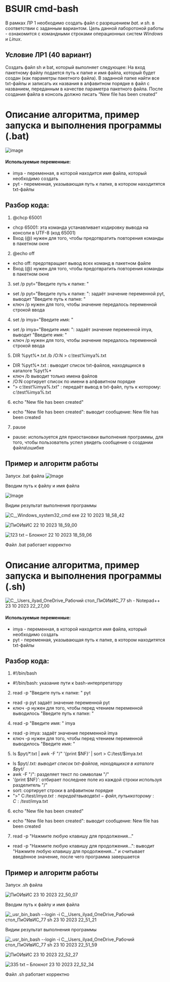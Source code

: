 # BSUIR cmd-bash
В рамках ЛР 1 необходимо создать файл с разрешением *bat.* и *sh.* в соответствии с заданным вариантом.
Цель данной лаборотоной работы - ознакомится с командными строками операционных систем *Windows* и *Linux*.

## Условие ЛР1 (40 вариант)
Создать файл sh и bat, который выполняет следующее: 
На вход пакетному файлу подается путь к папке и имя файла, который будет создан (как параметры пакетного файла). В заданной папке найти все txt-файлы и записать их названия в алфавитном порядке в файл с названием, переданным в качестве параметра пакетного файла. После создания файла в консоль должно писать “New file has been created”


# Описание алгоритма, пример запуска и выполнения программы (.bat)
![image](https://github.com/iis-32170x/RPIIS/assets/144374775/ac1444b2-16fa-4701-8948-ed35c2d3c438)

#### Используемые переменные:
- imya - переменная, в которой находится имя файла, который необходимо создать
- pyt - переменная, указывающая путь к папке, в котором находитятся txt-файлы

## Разбор кода:
1. @chcp 65001
- chcp 65001: эта команда устанавливает кодировку вывода на консоли в UTF-8 (код 65001)
- Вход (@) нужен для того, чтобы предотвратить повторения команды в пакетном окне 
2. @echo off
- echo off: предотвращает вывод всех команд в пакетном файле
- Вход (@) нужен для того, чтобы предотвратить повторения команды в пакетном окне
3. set /p pyt="Введите путь к папке: "
- set /p pyt="Введите путь к папке: ": задаёт значение переменной pyt, выводит "Введите путь к папке: "
- ключ /p нужен для того, чтобы значение передалось переменной строкой ввода
4. set /p imya="Введите имя: "
- set /p imya="Введите имя: ": задаёт значение переменной imya, выводит "Введите имя: "
- ключ /p нужен для того, чтобы значение передалось переменной строкой ввода
5. DIR %pyt%\*.txt /b /O:N > c:\test\%imya%.txt
- DIR %pyt%\*.txt : выводит список txt-файлов, находящихся в каталоге %pyt%\*
- ключ /b выводит только имена файлов
- /O:N сортирует список по имени в алфавитном порядке
- "> c:\test\%imya%.txt" : передаёт вывод в txt-файл, путь к которому: c:\test\%imya%.txt
6. echo "New file has been created"
- echo "New file has been created": выводит сообщение: New file has been created
7. pause
- pause: используется для приостановки выполнения программы, для того, чтобы пользователь успел увидеть сообщение о создании файла\ошибке
## Пример и алгоритм работы
Запуск .bat файла
![Image](https://github.com/iis-32170x/RPIIS/assets/144374775/1d9725b1-105a-4d5f-be06-b04141cfe4e8)

Вводим путь к файлу и имя файла

![Image](https://github.com/iis-32170x/RPIIS/assets/144374775/be6c5152-e6df-46c9-85a0-89d83a841928)

Видим результат выполнения программы

![C__Windows_system32_cmd exe 22 10 2023 18_58_42](https://github.com/iis-32170x/RPIIS/assets/144374775/a1eb146b-d2bd-4cb0-8d14-fc194f8b2293)

![ПиОИвИС 22 10 2023 18_59_00](https://github.com/iis-32170x/RPIIS/assets/144374775/c43dc076-468f-4fd9-bc74-fd6b2077c4b9)

![123 txt – Блокнот 22 10 2023 18_59_06](https://github.com/iis-32170x/RPIIS/assets/144374775/39a2cfc8-468d-4e02-90a2-235b7aed33c9)

Файл .bat работает корректно

# Описание алгоритма, пример запуска и выполнения программы (.sh)
![C__Users_ilyad_OneDrive_Рабочий стол_ПиОИвИС_77 sh - Notepad++ 23 10 2023 22_27_00](https://github.com/iis-32170x/RPIIS/assets/144374775/58892123-ec44-4495-9537-7b491ea15abd)

#### Используемые переменные:
- imya - переменная, в которой находится имя файла, который необходимо создать
- pyt - переменная, указывающая путь к папке, в котором находитятся txt-файлы

## Разбор кода:
1. #!/bin/bash
- #!/bin/bash: указание пути к bash-интерпретатору
2. read -p "Введите путь к папке: " pyt
- read -p pyt задаёт значение переменной pyt
- ключ -p нужен для того, чтобы перед чтением переменной выводилось "Введите путь к папке: "
4. read -p "Введите имя: " imya
- read -p imya: задаёт значение переменной imya
- ключ -p нужен для того, чтобы перед чтением переменной выводилось "Введите имя: "
5. ls $pyt/*.txt | awk -F "/" '{print $NF}' | sort > C:/test/$imya.txt
- ls $pyt/*.txt: выводит список txt-файлов, находящихся в каталоге $pyt/*
- awk -F "/": разделяет текст по символам "/"
- '{print $NF}': отбирает последнее поле из каждой строки используя разделитель "/"
- sort: сортирует строки в алфавитном порядке
- ">" C:/test/$imya.txt: передаёт вывод в txt-файл, путь к которому: C:/test/$imya.txt
6. echo "New file has been created"
- echo "New file has been created": выводит сообщение: New file has been created
7. read -p "Нажмите любую клавишу для продолжения..."
- read -p "Нажмите любую клавишу для продолжения...": выводит "Нажмите любую клавишу для продолжения..." и считывает введённое значение, после чего программа завершается
## Пример и алгоритм работы
Запуск .sh файла


![ПиОИвИС 23 10 2023 22_50_07](https://github.com/iis-32170x/RPIIS/assets/144374775/b11c7dda-cf46-4f07-bf1e-45a5e23a222b)


Вводим путь к файлу и имя файла


![_usr_bin_bash --login -i C__Users_ilyad_OneDrive_Рабочий стол_ПиОИвИС_77 sh 23 10 2023 22_51_21](https://github.com/iis-32170x/RPIIS/assets/144374775/961ec413-ff24-4d42-980f-3340c564f683)


Видим результат выполнения программы


![_usr_bin_bash --login -i C__Users_ilyad_OneDrive_Рабочий стол_ПиОИвИС_77 sh 23 10 2023 22_51_59](https://github.com/iis-32170x/RPIIS/assets/144374775/f2a77108-3d00-4b43-9e1e-d36fa6994ff9)


![ПиОИвИС 23 10 2023 22_52_27](https://github.com/iis-32170x/RPIIS/assets/144374775/6201b582-0d27-4310-a43e-30978bc3c6c8)


![335 txt – Блокнот 23 10 2023 22_52_34](https://github.com/iis-32170x/RPIIS/assets/144374775/5e3fc8af-40b4-4973-b23b-50c21b01c13a)


Файл .sh работает корректно
